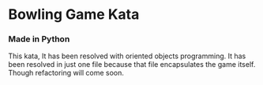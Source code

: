 # Bowling Game Kata

### Made in Python

This kata, It has been resolved with oriented objects programming.
It has been resolved in just one file because that file encapsulates the game itself.
Though refactoring will come soon.
